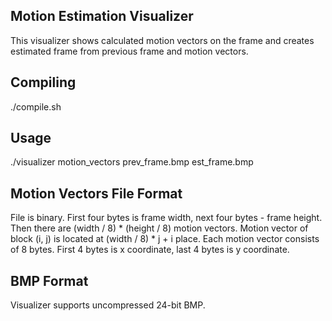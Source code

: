 Motion Estimation Visualizer
----------------------------

This visualizer shows calculated motion vectors on the frame and creates estimated frame from previous frame and motion vectors.

Compiling
---------

./compile.sh

Usage
-----

./visualizer motion_vectors prev_frame.bmp est_frame.bmp

Motion Vectors File Format
--------------------------

File is binary. First four bytes is frame width, next four bytes - frame height.
Then there are (width / 8) * (height / 8) motion vectors.
Motion vector of block (i, j) is located at (width / 8) * j + i place.
Each motion vector consists of 8 bytes. First 4 bytes is x coordinate, last 4 bytes is y coordinate.

BMP Format
----------

Visualizer supports uncompressed 24-bit BMP.
